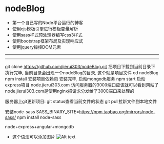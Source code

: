 # nodeBlog
- 第一个自己写的Node平台运行的博客
- 使用ejs模板引擎进行模板变量解析
- 使用sass样式预处理器编写css3样式
- 使用bootstrap框架布局及实现响应式
- 使用jquery操控DOM元素

***
----

git clone https://github.com/jierui303/nodeBlog.git   把项目下载到当前目录下
执行完毕, 当前目录会出现一个nodeBlog的目录, 这个就是项目文件
cd nodeBlog
npm install   安装项目依赖包
安装完毕, 启动mongodb服务
npm start 启动express项目
node.jierui303.com 访问服务器的3000端口应该就可以看到网站了
node.jierui303.com是使用nginx把请求分发给了3000端口来处理的

服务器上git更新项目:
git status查看当前文件的状态
git pull拉新文件到本地文件

安装node-sass
SASS_BINARY_SITE=https://npm.taobao.org/mirrors/node-sass/ npm install node-sass


node+express+angular+mongodb

- 这个语法可以添加图片
![Alt text](/path/to/img.jpg)

